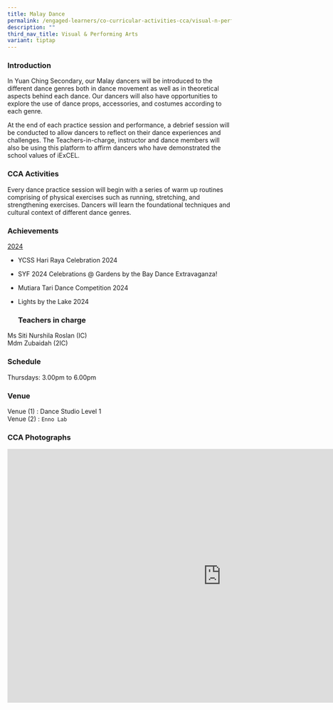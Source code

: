 ```yaml
---
title: Malay Dance
permalink: /engaged-learners/co-curricular-activities-cca/visual-n-performing-arts/malay-dance/
description: ""
third_nav_title: Visual & Performing Arts
variant: tiptap
---
```

<p></p>
<p></p>
<h3>Introduction</h3>
<p>In Yuan Ching Secondary, our Malay dancers will be introduced to the different
dance genres both in dance movement as well as in theoretical aspects behind
each dance. Our dancers will also have opportunities to explore the use
of dance props, accessories, and costumes according to each genre.</p>
<p>At the end of each practice session and performance, a debrief session
will be conducted to allow dancers to reflect on their dance experiences
and challenges. The Teachers-in-charge, instructor and dance members will
also be using this platform to affirm dancers who have demonstrated the
school values of iExCEL.</p>
<p></p>
<h3>CCA Activities</h3>
<p>Every dance practice session will begin with a series of warm up routines
comprising of physical exercises such as running, stretching, and strengthening
exercises. Dancers will learn the foundational techniques and cultural
context of different dance genres.</p>
<h3>Achievements</h3>
<p><u>2024</u>
</p>
<ul>
<li>
<p>YCSS Hari Raya Celebration 2024</p>
</li>
<li>
<p>SYF 2024 Celebrations @ Gardens by the Bay Dance Extravaganza!</p>
</li>
<li>
<p>Mutiara Tari Dance Competition 2024</p>
</li>
<li>
<p>Lights by the Lake 2024</p>
<p></p>
<p></p>
<p></p>
<h3>Teachers in charge</h3>
</li>
</ul>
<p>Ms Siti Nurshila Roslan (IC)
<br>Mdm Zubaidah (2IC)</p>
<h3>Schedule</h3>
<p>Thursdays: 3.00pm to 6.00pm
<br>
</p>
<h3>Venue</h3>
<p>Venue (1) : Dance Studio Level 1
<br>Venue (2) : <code>Enno Lab</code>
</p>
<h3>CCA Photographs</h3>
<p></p>
<div class="iframe-wrapper">
<iframe height="569" width="960" allowfullscreen="true" frameborder="0" src="https://docs.google.com/presentation/d/e/2PACX-1vTSCG965be_q5C9Lf_WkkGUFEradhOOMeVQDQzAZGGJ0GK7eAnhRJGJXbHGFqtM-0MraLYUOnMGgxyc/embed?start=false&amp;loop=false&amp;delayms=3000"></iframe>
</div>
<p></p>